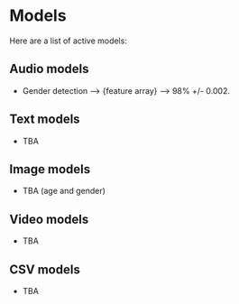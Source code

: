 # Models

Here are a list of active models:

## Audio models
* Gender detection --> {feature array} --> 98% +/- 0.002. 

## Text models 
* TBA 

## Image models
* TBA (age and gender) 

## Video models
* TBA 

## CSV models 
* TBA 
